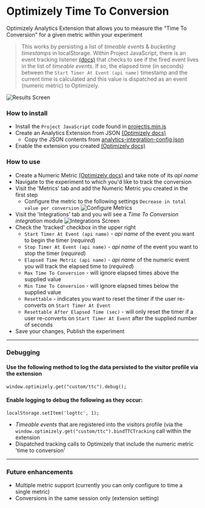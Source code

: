 # Optimizely Time To Conversion

Optimizely Analytics Extension that allows you to measure the "Time To Conversion" for a given metric within your experiment

> This works by persisting a list of _timeable events_ & _bucketing timestamps_ in localStorage. Within Project JavaScript, there is an event tracking listener [(docs)](https://developers.optimizely.com/x/solutions/javascript/reference/#function_registerlisteners) that checks to see if the fired event lives in the list of _timeable events_. If so, the elapsed time (in seconds) between the `Start Timer At Event (api name)` timestamp and the current time is calculated and this value is dispatched as an event (numeric metric) to Optimizely.

![Results Screen](https://github.com/cpreid/optimizely-time-to-conversion/blob/master/docs/resultsscreen.png)

### How to install
* Install the `Project JavaScript` code found in [projectjs.min.js](https://github.com/cpreid/optimizely-time-to-conversion/blob/master/projectjs.min.js)
* Create an Analytics Extension from JSON [(Optimizely docs)](https://help.optimizely.com/Integrate_Other_Platforms/Custom_analytics_integrations_in_Optimizely_X#Create_as_JSON)
  * Copy the JSON contents from [analytics-integration-config.json](https://github.com/cpreid/optimizely-time-to-conversion/blob/master/analytics-integration-config.json)
* Enable the extension you created [(Optimizely docs)](https://help.optimizely.com/Integrate_Other_Platforms/Custom_analytics_integrations_in_Optimizely_X#Enable_an_integration)

### How to use
* Create a Numeric Metric [(Optimizely docs)](https://help.optimizely.com/Measure_success%3A_Track_visitor_behaviors/Create_a_metric_in_Optimizely_X) and take note of its _api name_
* Navigate to the experiment to which you'd like to track the conversion
* Visit the 'Metrics' tab and add the Numeric Metric you created in the first step
  * Configure the metric to the following settings `Decrease in total value per conversion` 
  ![Configure Metrics](https://github.com/cpreid/optimizely-time-to-conversion/blob/master/docs/metricscreen.png)
* Visit the 'Integrations' tab and you will see a _Time To Conversion integration_ module 
![Integrations Screen](https://github.com/cpreid/optimizely-time-to-conversion/blob/master/docs/integrationscreen.png)
* Check the 'tracked' checkbox in the upper right
  * `Start Timer At Event (api name)` - _api name_ of the event you want to begin the timer (_required_)
  * `Stop Timer At Event (api name)` - _api name_ of the event you want to stop the timer (_required_)
  * `Elapsed Time Metric (api name)` - _api name_ of the numeric event you will track the elapsed time to (_required_)
  * `Max Time To Conversion` -  will ignore elapsed times above the supplied value
  * `Min Time To Conversion` - will ignore elapsed times below the supplied value  
  * `Resettable` - indicates you want to reset the timer if the user re-converts on `Start Timer At Event`
  * `Resettable After Elapsed Time (sec)` - will only reset the timer if a user re-converts on `Start Timer At Event` after the supplied number of seconds 
* Save your changes, Publish the experiment
---
### Debugging

#### Use the following method to log the data persisted to the visitor profile via the extension

```
window.optimizely.get("custom/ttc").debug();
```

#### Enable logging to debug the following as they occur:
```
localStorage.setItem('logttc', 1);
```
* _Timeable events_ that are registered into the visitors profile (via the `window.optimizely.get("custom/ttc").bindTTCTracking` call within the extension
* Dispatched tracking calls to Optimizely that include the numeric metric 'time to conversion'
---
### Future enhancements
* Multiple metric support (currently you can only configure to time a single metric)
* Conversions in the same session only (extension setting)

